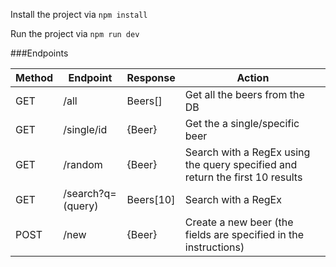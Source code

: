 Install the project via `npm install`

Run the project via `npm run dev`

###Endpoints

|  Method | Endpoint  |  Response | Action  |
|---|---|---|---|
|GET   | /all  | Beers[]  |  	Get all the beers from the DB |
|GET   | /single/id  | {Beer}  | Get the a single/specific beer  |
|GET   |  /random | {Beer}  | Search with a RegEx using the query specified and return the first 10 results  |
|GET   | /search?q=(query)  | Beers[10]   | Search with a RegEx   |
|POST   | /new  | {Beer}   | Create a new beer (the fields are specified in the instructions)  |